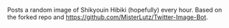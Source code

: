 Posts a random image of Shikyouin Hibiki (hopefully) every hour.
Based on the forked repo and https://github.com/MisterLutz/Twitter-Image-Bot.
